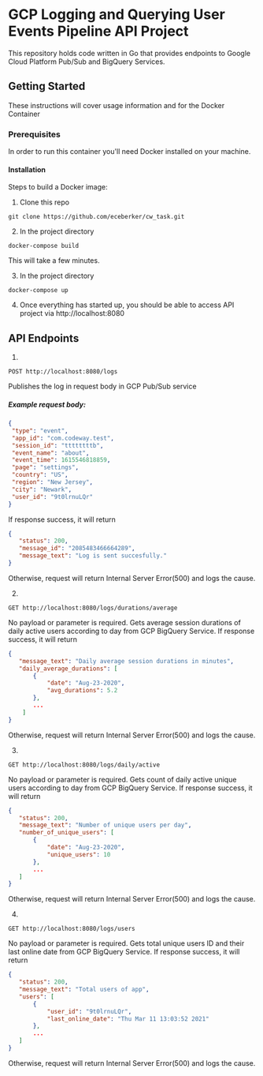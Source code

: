# GCP Logging and Querying User Events Pipeline API Project

This repository holds code written in Go that provides endpoints to Google Cloud Platform Pub/Sub and BigQuery Services.

## Getting Started

These instructions will cover usage information and for the Docker Container

### Prerequisites

In order to run this container you'll need Docker installed on your machine.

#### Installation

Steps to build a Docker image:

1. Clone this repo

```
git clone https://github.com/eceberker/cw_task.git
```

2. In the project directory 

```
docker-compose build
```
This will take a few minutes.

3. In the project directory

```
docker-compose up
```

4. Once everything has started up, you should be able to access API project via http://localhost:8080

##  API Endpoints

1. 
```
POST http://localhost:8080/logs
```
Publishes the log in request body in GCP Pub/Sub service

##### Example request body:
 ```json
{
  "type": "event",
  "app_id": "com.codeway.test",
  "session_id": "ttttttttb",
  "event_name": "about",
  "event_time": 1615546818859,
  "page": "settings",
  "country": "US",
  "region": "New Jersey",
  "city": "Newark",
  "user_id": "9t0lrnuLQr"
}
```
If response success, it will return 
 ```json
{
    "status": 200,
    "message_id": "2085483466664289",
    "message_text": "Log is sent succesfully."
}
```
Otherwise, request will return Internal Server Error(500) and logs the cause.

2. 
```
GET http://localhost:8080/logs/durations/average
```
No payload or parameter is required.
Gets average session durations of daily active users according to day from GCP BigQuery Service.
If response success, it will return 
 ```json
{
    "message_text": "Daily average session durations in minutes",
    "daily_average_durations": [
        {
            "date": "Aug-23-2020",
            "avg_durations": 5.2
        },
        ...
     ]
}    
```
Otherwise, request will return Internal Server Error(500) and logs the cause.

3. 
```
GET http://localhost:8080/logs/daily/active
```
No payload or parameter is required.
Gets count of daily active unique users according to day from GCP BigQuery Service.
If response success, it will return 
 ```json
{
    "status": 200,
    "message_text": "Number of unique users per day",
    "number_of_unique_users": [
        {
            "date": "Aug-23-2020",
            "unique_users": 10
        },
        ...
    ]    
}
```
Otherwise, request will return Internal Server Error(500) and logs the cause.

4. 
```
GET http://localhost:8080/logs/users
```
No payload or parameter is required.
Gets total unique users ID and their last online date from GCP BigQuery Service.
If response success, it will return 
 ```json
{
    "status": 200,
    "message_text": "Total users of app",
    "users": [
        {
            "user_id": "9t0lrnuLQr",
            "last_online_date": "Thu Mar 11 13:03:52 2021"
        },
        ...
    ]
}        
```
Otherwise, request will return Internal Server Error(500) and logs the cause.


